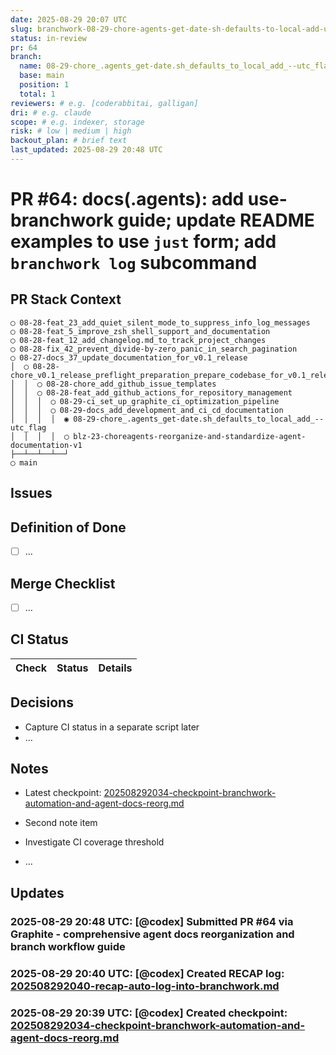```yaml
---
date: 2025-08-29 20:07 UTC
slug: branchwork-08-29-chore-agents-get-date-sh-defaults-to-local-add-utc-flag
status: in-review
pr: 64
branch:
  name: 08-29-chore_.agents_get-date.sh_defaults_to_local_add_--utc_flag
  base: main
  position: 1
  total: 1
reviewers: # e.g. [coderabbitai, galligan]
dri: # e.g. claude
scope: # e.g. indexer, storage
risk: # low | medium | high
backout_plan: # brief text
last_updated: 2025-08-29 20:48 UTC
---
```


# PR #64: docs(.agents): add use-branchwork guide; update README examples to use `just` form; add `branchwork log` subcommand

## PR Stack Context

```text
◯ 08-28-feat_23_add_quiet_silent_mode_to_suppress_info_log_messages
◯ 08-28-feat_5_improve_zsh_shell_support_and_documentation
◯ 08-28-feat_12_add_changelog.md_to_track_project_changes
◯ 08-28-fix_42_prevent_divide-by-zero_panic_in_search_pagination
◯ 08-27-docs_37_update_documentation_for_v0.1_release
│  ◯ 08-28-chore_v0.1_release_preflight_preparation_prepare_codebase_for_v0.1_release_by_organizing_and_validating_all_components
│  │  ◯ 08-28-chore_add_github_issue_templates
│  │  ◯ 08-28-feat_add_github_actions_for_repository_management
│  │  │  ◯ 08-29-ci_set_up_graphite_ci_optimization_pipeline
│  │  │  ◯ 08-29-docs_add_development_and_ci_cd_documentation
│  │  │  │  ◉ 08-29-chore_.agents_get-date.sh_defaults_to_local_add_--utc_flag
│  │  │  │  ◯ blz-23-choreagents-reorganize-and-standardize-agent-documentation-v1
├──┴──┴──┴──┘
◯ main
```

## Issues

## Definition of Done

- [ ] …

## Merge Checklist

- [ ] …

## CI Status

| Check | Status | Details |
|-------|--------|---------|

## Decisions

- Capture CI status in a separate script later
- …

## Notes

- Latest checkpoint: [202508292034-checkpoint-branchwork-automation-and-agent-docs-reorg.md](.agents/logs/202508292034-checkpoint-branchwork-automation-and-agent-docs-reorg.md)
- Second note item
- Investigate CI coverage threshold

- …

## Updates

### 2025-08-29 20:48 UTC: [@codex] Submitted PR #64 via Graphite - comprehensive agent docs reorganization and branch workflow guide

### 2025-08-29 20:40 UTC: [@codex] Created RECAP log: [202508292040-recap-auto-log-into-branchwork.md](.agents/logs/202508292040-recap-auto-log-into-branchwork.md)

### 2025-08-29 20:39 UTC: [@codex] Created checkpoint: [202508292034-checkpoint-branchwork-automation-and-agent-docs-reorg.md](.agents/logs/202508292034-checkpoint-branchwork-automation-and-agent-docs-reorg.md)

